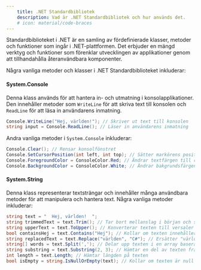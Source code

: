 ```yaml
---
    title: .NET Standardbibliotek
    description: Vad är .NET Standardbibliotek och hur används det.
    # icon: material/code-braces
---
```


Standardbiblioteket i .NET är en samling av fördefinierade klasser, metoder och funktioner som ingår i .NET-plattformen. Det erbjuder en mängd verktyg och funktioner som förenklar utvecklingen av applikationer genom att tillhandahålla återanvändbara komponenter.

Några vanliga metoder och klasser i .NET Standardbiblioteket inkluderar:

#### System.Console
Denna klass används för att hantera in- och utmatning i konsolapplikationer. Den innehåller metoder som `WriteLine` för att skriva text till konsolen och `ReadLine` för att läsa in användarens inmatning.

```csharp
Console.WriteLine("Hej, världen!"); // Skriver ut text till konsolen
string input = Console.ReadLine(); // Läser in användarens inmatning
```

Andra vanliga metoder i `System.Console` inkluderar:

```csharp
Console.Clear(); // Rensar konsolfönstret
Console.SetCursorPosition(int left, int top); // Sätter markörens position i konsolen
Console.ForegroundColor = ConsoleColor.Red; // Ändrar textfärgen till röd
Console.BackgroundColor = ConsoleColor.White; // Ändrar bakgrundsfärgen till vit
```

#### System.String

Denna klass representerar textsträngar och innehåller många användbara metoder för att manipulera och hantera text. Några vanliga metoder inkluderar:
```csharp
string text = "  Hej, världen!  ";
string trimmedText = text.Trim(); // Tar bort mellanslag i början och slutet
string upperText = text.ToUpper(); // Konverterar texten till versaler
bool containsHej = text.Contains("Hej"); // Kollar om texten innehåller "Hej" och returnerar true eller false
string replacedText = text.Replace("världen", "C#"); // Ersätter "världen" med "C#"
string[] words = text.Split(','); // Delar upp texten i en array baserat på kommatecken
string substring = text.Substring(2, 3); // Hämtar en del av texten från index 2 med längd 3
int length = text.Length; // Hämtar längden på texten
bool isEmpty = string.IsNullOrEmpty(text); // Kollar om texten är null eller tom
```




